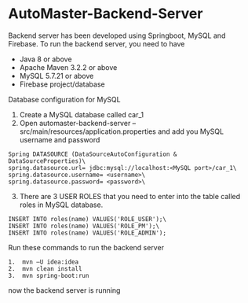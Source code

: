 # AutoMaster-Backend-Server
Backend server has been developed using Springboot, MySQL and Firebase. To run the backend server, you need to have

-	Java 8 or above
-	Apache Maven 3.2.2 or above
-	MySQL 5.7.21 or above
-	Firebase project/database

Database configuration for MySQL
1.	Create a MySQL database called car_1
2.	Open automaster-backend-server – src/main/resources/application.properties and add you MySQL username and password
```
Spring DATASOURCE (DataSourceAutoConfiguration & DataSourceProperties)\
spring.datasource.url= jdbc:mysql://localhost:<MySQL port>/car_1\
spring.datasource.username= <username>\
spring.datasource.password= <password>\
```
3.	There are 3 USER ROLES that you need to enter into the table called roles in MySQL database.
```
INSERT INTO roles(name) VALUES('ROLE_USER');\
INSERT INTO roles(name) VALUES('ROLE_PM');\
INSERT INTO roles(name) VALUES('ROLE_ADMIN');
```
Run these commands to run the backend server
```
1.	mvn –U idea:idea
2.	mvn clean install
3.	mvn spring-boot:run
```
now the backend server is running
